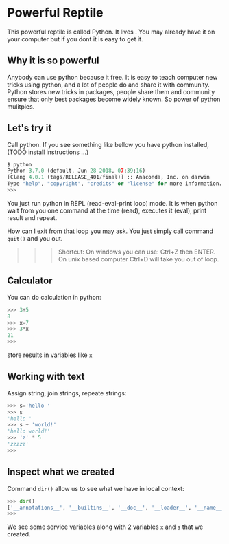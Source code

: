 # Powerful Reptile

This powerful reptile is called Python. It lives [](http://python.org). You may already have it on your computer but if you dont it is easy to get it. 

## Why it is so powerful

Anybody can use python because it free. It is easy to teach computer new tricks using python, and a lot of people do and share it with community. Python stores new tricks in packages, people share them and community ensure that only best packages become widely known. So power of python mulitpies.

## Let's try it


Call python. If you see something like bellow you have python installed, (TODO install instructions ...)

```python
$ python
Python 3.7.0 (default, Jun 28 2018, 07:39:16) 
[Clang 4.0.1 (tags/RELEASE_401/final)] :: Anaconda, Inc. on darwin
Type "help", "copyright", "credits" or "license" for more information.
>>> 
```

You just run python in REPL (read-eval-print loop) mode. It is when python wait from you one command at the time (read), executes it (eval), print result and repeat.

How can I exit from that loop you may ask. You just simply call command `quit()` and you out.

>>> Shortcut: On windows you can use: Ctrl+Z then ENTER. On unix based computer Ctrl+D will take you out of loop.

## Calculator

You can do calculation in python:

```python
>>> 3+5
8
>>> x=7
>>> 3*x
21
>>>  
```

store results in variables like `x`

## Working with text

Assign string, join strings, repeate strings:

```python
>>> s='hello '
>>> s
'hello '
>>> s + 'world!'
'hello world!'
>>> 'z' * 5
'zzzzz'
>>> 
```

## Inspect what we created

Command `dir()` allow us to see what we have in local context:

```python
>>> dir()
['__annotations__', '__builtins__', '__doc__', '__loader__', '__name__', '__package__', '__spec__', 's', 'x']
>>>
```

We see some service variables along with 2 variables `x` and `s` that we created.
